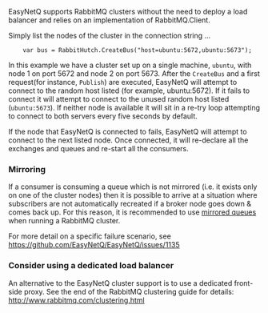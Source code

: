 EasyNetQ supports RabbitMQ clusters without the need to deploy a load balancer and relies on an implementation of RabbitMQ.Client.

Simply list the nodes of the cluster in the connection string ...
```с#
    var bus = RabbitHutch.CreateBus("host=ubuntu:5672,ubuntu:5673");
```
In this example we have a cluster set up on a single machine, `ubuntu`, with node 1 on port 5672 and node 2 on port 5673. After the `CreateBus` and a first request(for instance, `Publish`) are executed, EasyNetQ will attempt to connect to the random host listed (for example, ubuntu:5672). If it fails to connect it will attempt to connect to the unused random host listed (`ubuntu:5673`). If neither node is available it will sit in a re-try loop attempting to connect to both servers every five seconds by default.

If the node that EasyNetQ is connected to fails, EasyNetQ will attempt to connect to the next listed node. Once connected, it will re-declare all the exchanges and queues and re-start all the consumers.

### Mirroring
If a consumer is consuming a queue which is not mirrored (i.e. it exists only on one of the cluster nodes) then it is possible to arrive at a situation where subscribers are not automatically recreated if a broker node goes down & comes back up. For this reason, it is recommended to use [mirrored queues](https://www.rabbitmq.com/ha.html#what-is-mirroring) when running a RabbitMQ cluster. 

For more detail on a specific failure scenario, see https://github.com/EasyNetQ/EasyNetQ/issues/1135

### Consider using a dedicated load balancer
An alternative to the EasyNetQ cluster support is to use a dedicated front-side proxy. See the end of the RabbitMQ clustering guide for details: http://www.rabbitmq.com/clustering.html

